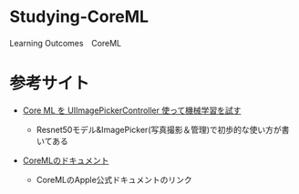 # Studying-CoreML
Learning Outcomes　CoreML

# 参考サイト
- [Core ML を UIImagePickerController 使って機械学習を試す](https://i-app-tec.com/ai/image-picker.html)
  - Resnet50モデル&ImagePicker(写真撮影＆管理)で初歩的な使い方が書いてある

- [CoreMLのドキュメント](https://developer.apple.com/jp/machine-learning/)
  - CoreMLのApple公式ドキュメントのリンク